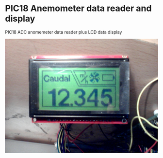 PIC18 Anemometer data reader and display
================

PIC18 ADC anomemeter data reader plus LCD data display

![](img/P070312_0022[01].jpg)
